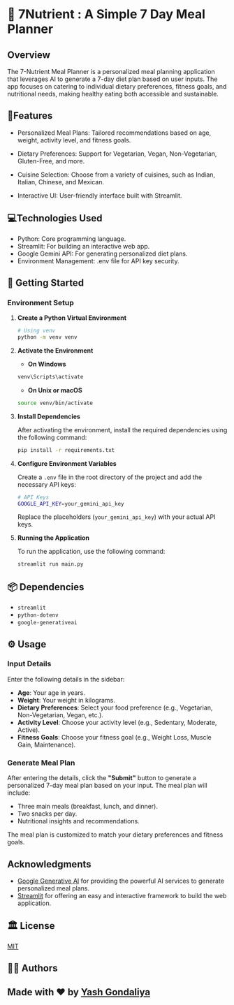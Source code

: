 
# 🥗 7Nutrient : A Simple 7 Day Meal Planner

## Overview

The 7-Nutrient Meal Planner is a personalized meal planning application that leverages AI to generate a 7-day diet plan based on user inputs. The app focuses on catering to individual dietary preferences, fitness goals, and nutritional needs, making healthy eating both accessible and sustainable.




## 🌟Features
- Personalized Meal Plans: Tailored recommendations based on age, weight, activity level, and fitness goals.

- Dietary Preferences: Support for Vegetarian, Vegan, Non-Vegetarian, Gluten-Free, and more.

- Cuisine Selection: Choose from a variety of cuisines, such as Indian, Italian, Chinese, and Mexican.

- Interactive UI: User-friendly interface built with Streamlit.

## 💻Technologies Used
- Python: Core programming language.
- Streamlit: For building an interactive web app.
- Google Gemini API: For generating personalized diet plans.
- Environment Management: .env file for API key security.

## 🚀 Getting Started

### Environment Setup

1. **Create a Python Virtual Environment**

    ```bash
    # Using venv
    python -m venv venv
    ```

2. **Activate the Environment**

    - **On Windows**
    ```bash
    venv\Scripts\activate
    ```

    - **On Unix or macOS**
    ```bash
    source venv/bin/activate
    ```

3. **Install Dependencies**

    After activating the environment, install the required dependencies using the following command:

    ```bash
    pip install -r requirements.txt
    ```

4. **Configure Environment Variables**

    Create a `.env` file in the root directory of the project and add the necessary API keys:

    ```bash
    # API Keys
    GOOGLE_API_KEY=your_gemini_api_key
    ```

    Replace the placeholders (`your_gemini_api_key`) with your actual API keys.

5. **Running the Application**

    To run the application, use the following command:

    ```bash
    streamlit run main.py
    ```
## 📦 Dependencies

- `streamlit`
- `python-dotenv`
- `google-generativeai`

## ⚙️ Usage

### Input Details
Enter the following details in the sidebar:
- **Age**: Your age in years.
- **Weight**: Your weight in kilograms.
- **Dietary Preferences**: Select your food preference (e.g., Vegetarian, Non-Vegetarian, Vegan, etc.).
- **Activity Level**: Choose your activity level (e.g., Sedentary, Moderate, Active).
- **Fitness Goals**: Choose your fitness goal (e.g., Weight Loss, Muscle Gain, Maintenance).

### Generate Meal Plan
After entering the details, click the **"Submit"** button to generate a personalized 7-day meal plan based on your input. The meal plan will include:
- Three main meals (breakfast, lunch, and dinner).
- Two snacks per day.
- Nutritional insights and recommendations.

The meal plan is customized to match your dietary preferences and fitness goals.


## Acknowledgments

- [Google Generative AI](https://cloud.google.com/gen-ai) for providing the powerful AI services to generate personalized meal plans.
- [Streamlit](https://streamlit.io/) for offering an easy and interactive framework to build the web application.


## 🏛️ License

[MIT](https://choosealicense.com/licenses/mit/)

## 👨‍💻 Authors

## Made with ❤️ by  [Yash Gondaliya](https://www.github.com/YashGondaliya36)  



